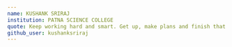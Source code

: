 ```yaml
---
name: KUSHANK SRIRAJ
institution: PATNA SCIENCE COLLEGE
quote: Keep working hard and smart. Get up, make plans and finish that project!
github_user: kushanksriraj
---
```

